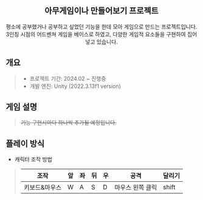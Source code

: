 <div align="center">
<h2> 아무게임이나 만들어보기 프로젝트 </h2>
평소에 공부했거나 공부하고 싶었던 기능을 한데 모아 게임으로 만드는 프로젝트입니다.<br>
3인칭 시점의 어드벤쳐 게임을 베이스로 하였고, 다양한 게임적 요소들을 구현하여 집어넣고 있습니다.
</div>

## 개요
> - 프로젝트 기간: 2024.02 ~ 진행중
> - 개발 엔진: Unity (2022.3.13f1 version)

## 게임 설명
>  ~~기능 구현시마다 하나씩 추가될 예정입니다.~~

## 플레이 방식
- 캐릭터 조작 방법
> |조작        |앞 |좌 |뒤 |우 |공격            |달리기|
> |---         |---|---|---|---|---            |---  |
> |키보드&마우스| W | A | S | D |마우스 왼쪽 클릭|shift|
